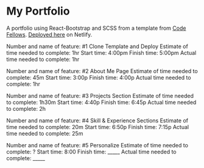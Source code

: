 # My Portfolio

A portfolio using React-Bootstrap and SCSS from a template from [Code Fellows](https://github.com/codefellows/). [Deployed here](https://andrew-enyeart-portfolio.netlify.app) on Netlify.


Number and name of feature: #1 Clone Template and Deploy
Estimate of time needed to complete: 1hr
Start time: 4:00pm
Finish time: 5:00pm
Actual time needed to complete: 1hr

Number and name of feature: #2 About Me Page
Estimate of time needed to complete: 45m
Start time: 3:00p
Finish time: 4:00p
Actual time needed to complete: 1hr

Number and name of feature: #3 Projects Section
Estimate of time needed to complete: 1h30m
Start time: 4:40p
Finish time: 6:45p
Actual time needed to complete: 2h

Number and name of feature: #4 Skill & Experience Sections
Estimate of time needed to complete: 20m
Start time: 6:50p
Finish time: 7:15p
Actual time needed to complete: 25m

Number and name of feature: #5 Personalize
Estimate of time needed to complete: ?
Start time: 8:00
Finish time: _____
Actual time needed to complete: _____




